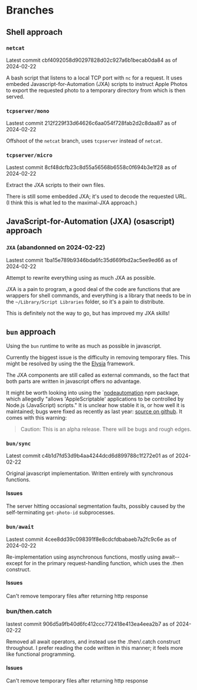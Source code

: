 # Branches

## Shell approach

### `netcat`

Latest commit cbf4092058d90297828d02c927a6b1becab0da84 as of 2024-02-22

A bash script that listens to a local TCP port with `nc` for a request.
It uses embeded Javascript-for-Automation (JXA) scripts to instruct Apple Photos to export the requested photo to a temporary directory from which is then served.

### `tcpserver/mono`

Lastest commit 212f229f33d64626c6aa054f728fab2d2c8daa87 as of 2024-02-22

Offshoot of the `netcat` branch, uses `tcpserver` instead of `netcat`.

### `tcpserver/micro`

Lastest commit 8cf48dcfb23c8d55a56568b6558c0f694b3e1f28 as of 2024-02-22

Extract the JXA scripts to their own files.

There is still some embedded JXA; it's used to decode the requested URL. (I think this is what led to the maximal-JXA approach.)

## JavaScript-for-Automation (JXA) (osascript) approach

### `JXA` (abandonned on 2024-02-22)

Lastest commit 1ba15e789b9346bda6fc35d669fbd2ac5ee9ed66 as of 2024-02-22

Attempt to rewrite everything using as much JXA as possible.

JXA is a pain to program, a good deal of the code are functions that are
wrappers for shell commands, and everything is a library that needs to
be in the `~/Library/Script Libraries` folder, so it's a pain to
distribute.

This is definitely not the way to go, but has improved my JXA skills!

## `bun` approach

Using the `bun` runtime to write as much as possible in javascript.

Currently the biggest issue is the difficulty in removing temporary files. This might be resolved by using the the [Elysia](https://elysiajs.com/) framework.

The JXA components are still called as external commands, so the fact that both parts are written in javascript offers no advantage.

It might be worth looking into using the `[nodeautomation](https://hhas.github.io/nodeautomation/) npm package, which allegedly "allows 'AppleScriptable' applications to be controlled by Node.js (JavaScript) scripts." It is unclear how stable it is, or how well it is maintained; bugs were fixed as recently as last year: [source on github](https://github.com/hhas/nodeautomation). It comes with this warning:

> Caution: This is an alpha release. There will be bugs and rough edges.

### `bun/sync`

Latest commit c4b1d7fd53d9b4aa4244dcd6d899788c1f272e01 as of 2024-02-22

Original javascript implementation. Written entirely with synchronous functions.

#### Issues

The server hitting occasional segmentation faults, possibly caused by the self-terminating `get-photo-id` subprocesses.

### `bun/await`

Lastest commit 4cee8dd39c098391f8e8cdcfdbabaeb7a2fc9c6e as of 2024-02-22

Re-implementation using asynchronous functions, mostly using await--except
for in the primary request-handling function, which uses the .then
construct.

#### Issues

Can't remove temporary files after returning http response

### bun/then.catch

lastest commit 906d5a9fb40d6fc412ccc772418e413ea4eea2b7 as of 2024-02-22

Removed all await operators, and instead use the .then/.catch construct
throughout. I prefer reading the code written in this manner; it feels
more like functional programming.

#### Issues

Can't remove temporary files after returning http response
